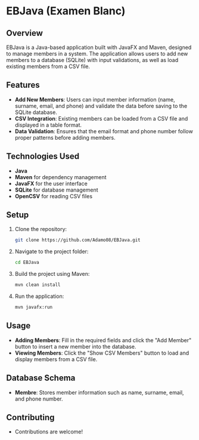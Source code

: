 # EBJava (Examen Blanc)

## Overview
EBJava is a Java-based application built with JavaFX and Maven, designed to manage members in a system. The application allows users to add new members to a database (SQLite) with input validations, as well as load existing members from a CSV file.

## Features
- **Add New Members**: Users can input member information (name, surname, email, and phone) and validate the data before saving to the SQLite database.
- **CSV Integration**: Existing members can be loaded from a CSV file and displayed in a table format.
- **Data Validation**: Ensures that the email format and phone number follow proper patterns before adding members.

## Technologies Used
- **Java**
- **Maven** for dependency management
- **JavaFX** for the user interface
- **SQLite** for database management
- **OpenCSV** for reading CSV files

## Setup
1. Clone the repository:
    ```bash
    git clone https://github.com/Adamo08/EBJava.git
    ```

2. Navigate to the project folder:
    ```bash
    cd EBJava
    ```

3. Build the project using Maven:
    ```bash
    mvn clean install
    ```

4. Run the application:
    ```bash
    mvn javafx:run
    ```

## Usage
- **Adding Members**: Fill in the required fields and click the "Add Member" button to insert a new member into the database.
- **Viewing Members**: Click the "Show CSV Members" button to load and display members from a CSV file.

## Database Schema
- **Membre**: Stores member information such as name, surname, email, and phone number.

## Contributing
- Contributions are welcome!
